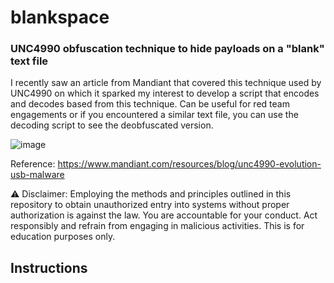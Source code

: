 <h1>blankspace</h1>

<h3>UNC4990 obfuscation technique to hide payloads on a "blank" text file</h3>

I recently saw an article from Mandiant that covered this technique used by UNC4990 on which it sparked my interest to develop a script that encodes and decodes based from this technique. Can be useful for red team engagements or if you encountered a similar text file, you can use the decoding script to see the deobfuscated version.

![image](https://github.com/sscoconutree/blankspace/assets/59388557/7ed2b9d6-e97a-49ae-96a0-9f2336168044)

Reference: https://www.mandiant.com/resources/blog/unc4990-evolution-usb-malware

⚠️ Disclaimer: Employing the methods and principles outlined in this repository to obtain unauthorized entry into systems without proper authorization is against the law. You are accountable for your conduct. Act responsibly and refrain from engaging in malicious activities. This is for education purposes only.

<h2>Instructions</h2>




